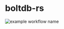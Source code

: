 # boltdb-rs
![example workflow name](https://github.com/laohanlinux/boltdb-rs/workflows/Rust/badge.svg)
